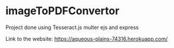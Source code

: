 # imageToPDFConvertor
Project done using Tesseract.js multer ejs and express 

Link to the website: 
https://aqueous-plains-74316.herokuapp.com/
